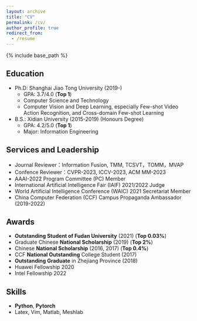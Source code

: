 ```yaml
---
layout: archive
title: "CV"
permalink: /cv/
author_profile: true
redirect_from:
  - /resume
---
```

{% include base_path %}

Education
---------

* Ph.D: Shanghai Jiao Tong University (2019-)
  * GPA: 3.7/4.0 (<strong>Top 1</strong>)
  * Computer Science and Technology
  * Computer Vision and Deep Learning,  especially Few-shot Video Action Recognition, and Cross-domain Few-shot Learning
* B.S.: Xidian University (2015-2019) (Honours Degree)
  * GPA: 4.2/5.0 (<strong>Top 1</strong>)
  * Major: Information Engineering

Services and Leadership
-----------------------

* Journal Reviewer：Information Fusion, TMM, TCSVT，TOMM，MVAP
* Confence Reviewer：CVPR-2023, ICCV-2023, ACM MM-2023
* AAAI-2022 Program Committee (PC) Member
* International Artificial Intelligence Fair (IAIF) 2021/2022 Judge
* World Artificial Intelligence Conference (WAIC) 2021 Secretariat Member
* China Computer Federation (CCF) Campus Propaganda Ambassador (2019-2022)

<!-- Work experience
======
* Summer 2015: Research Assistant
  * Github University
  * Duties included: Tagging issues
  * Supervisor: Professor Git

* Fall 2015: Research Assistant
  * Github University
  * Duties included: Merging pull requests
  * Supervisor: Professor Hub -->

Awards
------

* <strong>Outstanding Student of Fudan University</strong> (2021) (<strong>Top 0.03%</strong>)
* Graduate Chinese <strong>National Scholarship</strong> (2019) (<strong>Top 2%</strong>)
* Chinese <strong>National Scholarship</strong> (2016, 2017) (<strong>Top 0.4%</strong>)
* CCF <strong>National Outstanding</strong> College Student (2017)
* <strong>Outstanding Graduate</strong> in Zhejiang Province (2018)
* Huawei Fellowship 2020
* Intel Fellowship 2022

Skills
------

* **Python**, **Pytorch**
* Latex, Vim, Matlab, Meshlab

<!-- Publications
======
  <ul>{% for post in site.publications %}
    {% include archive-single-cv.html %}
  {% endfor %}</ul>
  
Talks
======
  <ul>{% for post in site.talks %}
    {% include archive-single-talk-cv.html %}
  {% endfor %}</ul>
  
Teaching
======
  <ul>{% for post in site.teaching %}
    {% include archive-single-cv.html %}
  {% endfor %}</ul> -->
